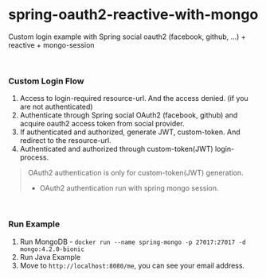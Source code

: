 # spring-oauth2-reactive-with-mongo

Custom login example with Spring social oauth2 (facebook, github, ...) + reactive + mongo-session

<br>


### Custom Login Flow 

1. Access to login-required resource-url. And the access denied. (if you are not authenticated) 
2. Authenticate through Spring social OAuth2 (facebook, github) and acquire oauth2 access token from social provider. 
3. If authenticated and authorized, generate JWT, custom-token. And redirect to the resource-url.
4. Authenticated and authorized through custom-token(JWT) login-process.

> OAuth2 authentication is only for custom-token(JWT) generation.
> - OAuth2 authentication run with spring mongo session.  

<br>

### Run Example
1. Run MongoDB - ```docker run --name spring-mongo -p 27017:27017 -d mongo:4.2.0-bionic```  
2. Run Java Example
3. Move to ```http://localhost:8080/me```, you can see your email address. 


<br>